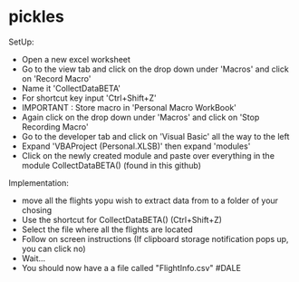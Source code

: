 # pickles

SetUp:
- Open a new excel worksheet
- Go to the view tab and click on the drop down under 'Macros' and click on 'Record Macro'
- Name it 'CollectDataBETA'
- For shortcut key input 'Ctrl+Shift+Z'
- IMPORTANT : Store macro in 'Personal Macro WorkBook'
- Again click on the drop down under 'Macros' and click on 'Stop Recording Macro'
- Go to the developer tab and click on 'Visual Basic' all the way to the left
- Expand 'VBAProject (Personal.XLSB)' then expand 'modules'
- Click on the newly created module and paste over everything in the module CollectDataBETA() (found in this github) 


Implementation:
- move all the flights yopu wish to extract data from to a folder of your chosing
- Use the shortcut for CollectDataBETA() (Ctrl+Shift+Z)
- Select the file where all the flights are located
- Follow on screen instructions (If clipboard storage notification pops up, you can click no)
- Wait... 
- You should now have a a file called "FlightInfo.csv"
#DALE
